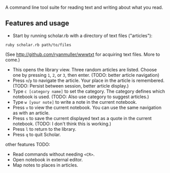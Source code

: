 A command line tool suite for reading text and writing about what you read.

## Features and usage

* Start by running scholar.rb with a directory of text files ("articles"):

```
ruby scholar.rb path/to/files
```
(See http://github.com/ryanmuller/wwwtxt for acquiring text files. More to come.)

* This opens the library view. Three random articles are listed. Choose one by pressing `1`, `2`, or `3`, then enter. (TODO: better article navigation)
* Press `n`/`p` to navigate the article. Your place in the article is remembered. (TODO: Persist between session, better article display.)
* Type `c [category name]` to set the category. The category defines which notebook is used. (TODO: Also use category to suggest articles.)
* Type `w [your note]` to write a note in the current notebook.
* Press `v` to view the current notebook. You can use the same navigation as with an article.
* Press `s` to save the current displayed text as a quote in the current notebook. (TODO: I don't think this is working.)
* Press `l` to return to the library.
* Press `q` to quit Scholar.

other features TODO:

* Read commands without needing `<CR>`.
* Open notebook in external editor.
* Map notes to places in articles.
